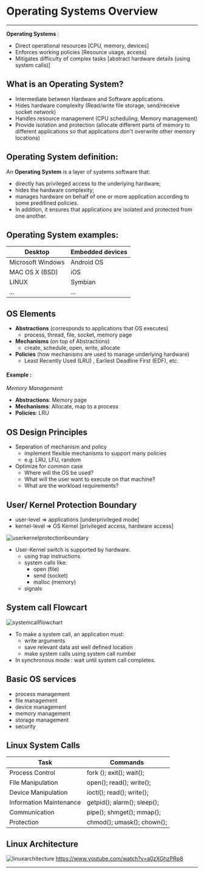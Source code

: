 # Operating Systems Overview

<hr>

**Operating Systems** :
- Direct operational resources [CPU, memory, devices]
- Enforces working policies [Resource usage, access]
- Mitigates difficulty of complex tasks [abstract hardware details (using system calls)]

## What is an Operating System?

* Intermediate between Hardware and Software applications
* Hides hardware complexity (Read/write file storage, send/receive socket network)
* Handles resource management (CPU scheduling, Memory management)
* Provide isolation and protection (allocate different parts of memory to different applications so that applications don't overwrite other memory locations)

## Operating System definition:

An **Operating System** is a layer of systems software that:
* directly has privileged access to the underlying hardware;
* hides the hardware complexity;
* manages hardware on behalf of one or more application according to some predifined policies.
* In addition, it ensures that applications are isolated and protected from one another.

## Operating System examples:

Desktop|Embedded devices
-----------|------------
Microsoft Windows | Android OS 
MAC OS X (BSD) | iOS
LINUX | Symbian
...|...

## OS Elements

- **Abstractions** (corresponds to applications that OS executes)
	- process, thread, file, socket,  memory page
- **Mechanisms**  (on top of Abstractions)
	- create, schedule, open, write, allocate
- **Policies** (how mechanisms are used to manage underlying hardware)    
	- Least Recently Used (LRU) , Earliest Deadline First (EDF), etc.
    
#### Example :

_Memory Management:_

- **Abstractions**: Memory page
- **Mechanisms**: Allocate, map to a process
- **Policies**: LRU

## OS Design Principles

- Seperation of mechanism and policy
	- implement flexible mechanisms to support many policies 
    - e.g. LRU, LFU, random
- Optimize for common case 
	- Where will the OS be used?
    - What will the user want to execute on that machine?
    - What are the workload requirements?
    
## User/ Kernel Protection Boundary

* user-level => applications [underprivileged mode]
* kernel-level => OS Kernel [privileged access, hardware access]

![userkernelprotectionboundary](images/userkernelprotectionboundary.png)

- User-Kernel switch is supported by hardware.
	- using trap instructions
    - system calls like:
    	- open (file)
        - send (socket)
        - malloc (memory)
	- signals
    
## System call Flowcart

![systemcallflowchart](images/systemcallflowchart.png)
    
- To make a system call, an application must:
	- write arguments
    - save relevant data ast well defined location
    - make system calls using system call number
- In synchronous mode : wait until system call completes.

## Basic OS services

* process management
* file management
* device management
* memory management
* storage management
* security

## Linux System Calls

Task|Commands
------------ | ------------
Process Control | fork (); exit(); wait(); 
File Manipulation | open(); read(); write();
Device Manipulation | ioctl(); read(); write();
Information Maintenance | getpid(); alarm(); sleep();
Communication | pipe(); shmget(); mmap();
Protection | chmod(); umask(); chown();

## Linux Architecture 

![linuxarchitecture](images/linuxarch.png)
https://www.youtube.com/watch?v=a0zXGhzPRp8

<hr>
